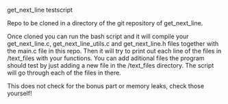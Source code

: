 get_next_line testscript

Repo to be cloned in a directory of the git repository of get_next_line.

Once cloned you can run the bash script and it will compile your get_next_line.c, get_next_line_utils.c and get_next_line.h files together with the main.c file in this repo.
Then it will try to print out each line of the files in /text_files with your functions.
You can add aditional files the program should test by just adding a new file in the /text_files directory. The script will go through each of the files in there.

This does not check for the bonus part or memory leaks, check those yourself!
